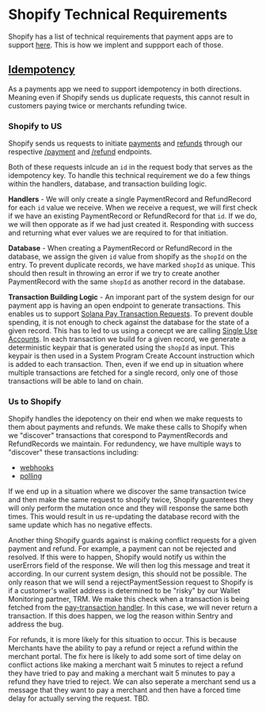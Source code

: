 # Shopify Technical Requirements

Shopify has a list of technical requirements that payment apps are to support [here](https://shopify.dev/docs/apps/payments#technical-requirements). This is how we implent and suppport each of those.

## [Idempotency](https://shopify.dev/docs/apps/payments/implementation#idempotency)

As a payments app we need to support idempotency in both directions. Meaning even if Shopify sends us duplicate requests, this cannot result in customers paying twice or merchants refunding twice.

### Shopify to US

Shopify sends us requests to initiate [payments](https://shopify.dev/docs/apps/payments/implementation/process-a-payment/offsite#initiate-the-flow) and [refunds](https://shopify.dev/docs/apps/payments/implementation/process-a-refund#initiate-the-flow) through our respective [/payment](../../apps/backend-serverless/src/handlers/shopify-handlers/payment.ts) and [/refund](../../apps/backend-serverless/src/handlers/shopify-handlers/refund.ts) endpoints.

Both of these requests inlcude an `id` in the request body that serves as the idempotency key. To handle this technical requirement we do a few things within the handlers, database, and transaction building logic.

**Handlers** - We will only create a single PaymentRecord and RefundRecord for each `id` value we receive. When we receive a request, we will first check if we have an existing PaymentRecord or RefundRecord for that `id`. If we do, we will then opporate as if we had just created it. Responding with success and returning what ever values we are required to for that initiation.

**Database** - When creating a PaymentRecord or RefundRecord in the database, we assign the given `id` value from shopify as the `shopId` on the entry. To prevent duplicate records, we have marked `shopId` as unique. This should then result in throwing an error if we try to create another PaymentRecord with the same `shopId` as another record in the database.

**Transaction Building Logic** - An imporant part of the system design for our payment app is having an open endpoint to generate transactions. This enables us to support [Solana Pay Transaction Requests](https://github.com/solana-labs/solana-pay/blob/master/SPEC.md#specification-transaction-request). To prevent double spending, it is not enough to check against the database for the state of a given record. This has to led to us using a conecpt we are calling [Single Use Accounts](../README.md#single-use-accounts). In each transaction we build for a given record, we generate a deterministic keypair that is generated using the `shopId` as input. This keypair is then used in a System Program Create Account instruction which is added to each transaction. Then, even if we end up in situation where multiple transactions are fetched for a single record, only one of those transactions will be able to land on chain.

### Us to Shopify

Shopify handles the idepotency on their end when we make requests to them about payments and refunds. We make these calls to Shopify when we "discover" transactions that corespond to PaymentRecords and RefundRecords we maintain. For redundency, we have multiple ways to "discover" these transactions including:

-   [webhooks](../../apps/backend-serverless/src/handlers/webhooks/helius.ts)
-   [polling](../../apps/backend-serverless/src/handlers/webhooks/helius.ts)

If we end up in a situation where we discover the same transaction twice and then make the same request to shopify twice, Shopify guarentees they will only perform the mutation once and they will response the same both times. This would result in us re-updating the database record with the same update which has no negative effects.

Another thing Shopify guards against is making conflict requests for a given payment and refund. For example, a payment can not be rejected and resolved. If this were to happen, Shopify would notify us within the userErrors field of the response. We will then log this message and treat it according. In our current system design, this should not be possible. The only reason that we will send a rejectPaymentSession request to Shopify is if a customer's wallet address is determined to be "risky" by our Wallet Monitoring partner, TRM. We make this check when a transaction is being fetched from the [pay-transaction handler](../../apps/backend-serverless/src/handlers/transactions/payment-transaction.ts). In this case, we will never return a transaction. If this does happen, we log the reason within Sentry and address the bug.

For refunds, it is more likely for this situation to occur. This is because Merchants have the ability to pay a refund or reject a refund within the merchant portal. The fix here is likely to add some sort of time delay on conflict actions like making a merchant wait 5 minutes to reject a refund they have tried to pay and making a merchant wait 5 minutes to pay a refund they have tried to reject. We can also seperate a merchant send us a message that they want to pay a merchant and then have a forced time delay for actually serving the request. TBD.
